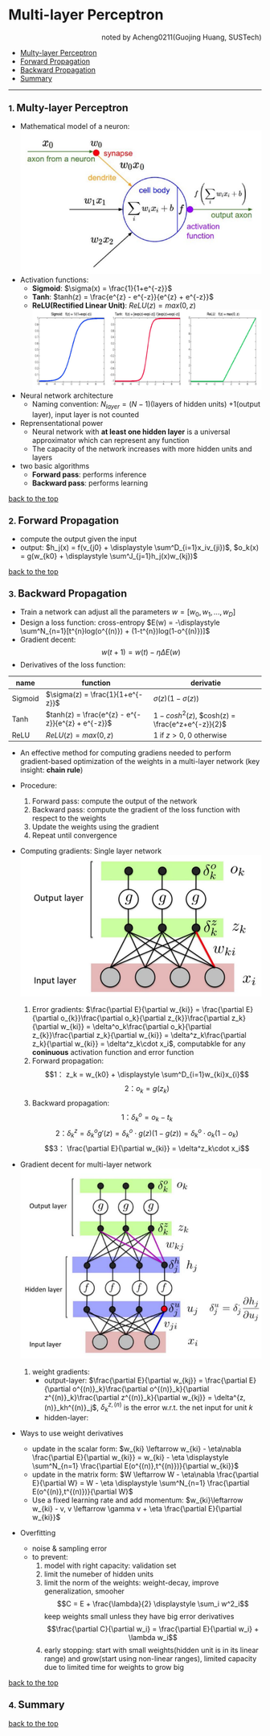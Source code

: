 # Multi-layer Perceptron 
<div align="right">noted by Acheng0211(Guojing Huang, SUSTech)</div>

- [Multy-layer Perceptron](#1-multy-layer-perceptron)
- [Forward Propagation](#2-forward-propagation)
- [Backward Propagation](#3-backward-propagation)
- [Summary](#summary)
___


### **1.** <big>Multy-layer Perceptron</big>

- Mathematical model of a neuron:![神经元](./assets/neuron.png "神经元") 
- Activation functions:
    - **Sigmoid**: $\sigma(x) = \frac{1}{1+e^{-z}}$
    - **Tanh**: $tanh(z) = \frac{e^{z} - e^{-z}}{e^{z} + e^{-z}}$
    - **ReLU(Rectified Linear Unit)**: $ReLU(z) = max(0,z)$
![激活函数](./assets/activation_functions.png "激活函数") 
- Neural network architecture
    - Naming convention: $N_{layer} = (N-1)$(layers of hidden units) $+ 1$(output layer), input layer is not counted
- Reprensentational power
    - Neural network with **at least one hidden layer** is a universal approximator which can represent any function
    - The capacity of the network increases with more hidden units and layers
- two basic algorithms
    - **Forward pass**: performs inference
    - **Backward pass**: performs learning


[back to the top](#multi-layer-perceptron)

### **2.** <big>Forward Propagation</big>

- compute the output given the input
- output: $h_j(x) = f(v_{j0} + \displaystyle \sum^D_{i=1}x_iv_{ji})$, $o_k(x) = g(w_{k0} + \displaystyle \sum^J_{j=1}h_j(x)w_{kj})$

[back to the top](#multi-layer-perceptron)

### **3.** <big>Backward Propagation</big>

- Train a network can adjust all the parameters $w = [w_0,w_1,...,w_D]$
- Design a loss function: cross-entropy $E(w) = -\displaystyle \sum^N_{n=1}[t^{n}log(o^{(n)}) + (1-t^{n})log(1-o^{(n)})]$
- Gradient decent: $$w(t+1) = w(t) - \eta \Delta E(w)$$
- Derivatives of the loss function: 

|name|function|derivatie|
|---|---|---|
|Sigmoid|$\sigma(z) = \frac{1}{1+e^{-z}}$|$\sigma(z)(1-\sigma(z))$|
|Tanh|$tanh(z) = \frac{e^{z} - e^{-z}}{e^{z} + e^{-z}}$|$1 - cosh^2(z)$, $cosh(z) = \frac{e^z+e^{-z}}{2}$|
|ReLU|$ReLU(z) = max(0,z)$|$1$ if $z>0$, 0 otherwise|

- An effective method for computing gradiens needed to perform gradient-based optimization of the weights in a multi-layer network (key insight: **chain rule**)
- Procedure:
    1. Forward pass: compute the output of the network
    2. Backward pass: compute the gradient of the loss function with respect to the weights
    3. Update the weights using the gradient
    4. Repeat until convergence
- Computing gradients: Single layer network
![单层网络](./assets/single_layer_network.png "单层网络")
    1. Error gradients: $\frac{\partial E}{\partial w_{ki}} = \frac{\partial E}{\partial o_{k}}\frac{\partial o_k}{\partial z_{k}}\frac{\partial z_k}{\partial w_{ki}} = \delta^o_k\frac{\partial o_k}{\partial z_{k}}\frac{\partial z_k}{\partial w_{ki}} = \delta^z_k\frac{\partial z_k}{\partial w_{ki}} = \delta^z_k\cdot x_i$, computabkle for any **coninuous** activation function and error function
    2. Forward propagation: 
    $$1： z_k = w_{k0} + \displaystyle \sum^D_{i=1}w_{ki}x_{i}$$ $$2： o_k = g(z_k)$$
    3. Backward propagation: 
    $$1： \delta^o_k = o_k - t_k$$ $$2： \delta^z_k = \delta^o_kg'(z) = \delta^o_k\cdot g(z)(1-g(z)) = \delta^o_k\cdot o_k(1-o_k)$$ $$3： \frac{\partial E}{\partial w_{ki}} = \delta^z_k\cdot x_i$$
- Gradient decent for multi-layer network
![多层网络](./assets/multi_layer_network.png "多层网络")
    1. weight gradients: 
        - output-layer: $\frac{\partial E}{\partial w_{kj}} = \frac{\partial E}{\partial o^{(n)}_k}\frac{\partial o^{(n)}_k}{\partial z^{(n)}_k}\frac{\partial z^{(n)}_k}{\partial w_{kj}} = \delta^{z,(n)}_kh^{(n)}_j$, $\delta^{z,(n)}_k$ is the error w.r.t. the net input for unit $k$
        - hidden-layer: 
        <!-- todo: complete gd for mlp -->
    

- Ways to use weight derivatives
    - update in the scalar form: $w_{ki} \leftarrow w_{ki} - \eta\nabla \frac{\partial E}{\partial w_{ki}} = w_{ki} - \eta \displaystyle \sum^N_{n=1} \frac{\partial E(o^{(n)},t^{(n)})}{\partial w_{ki}}$
    - update in the matrix form: $W \leftarrow W - \eta\nabla \frac{\partial E}{\partial W} = W - \eta \displaystyle \sum^N_{n=1} \frac{\partial E(o^{(n)},t^{(n)})}{\partial W}$
    - Use a fixed learning rate and add momentum: $w_{ki}\leftarrow w_{ki} - v, v \leftarrow \gamma v + \eta \frac{\partial E}{\partial w_{ki}}$
- Overfitting
    - noise & sampling error
    - to prevent:
        1. model with right capacity: validation set
        2. limit the numeber of hidden units
        3. limit the norm of the weights: weight-decay, improve generalization, smooher $$C = E + \frac{\lambda}{2} \displaystyle \sum_i w^2_i$$ keep weights small unless they have big error derivatives $$\frac{\partial C}{\partial w_i} = \frac{\partial E}{\partial w_i} + \lambda w_i$$
        4. early stopping: start with small weights(hidden unit is in its linear range) and grow(start using non-linear ranges), limited capacity due to limited time for weights to grow big

[back to the top](#multi-layer-perceptron)

### **4.** <big>Summary</big>


[back to the top](#multi-layer-perceptron)